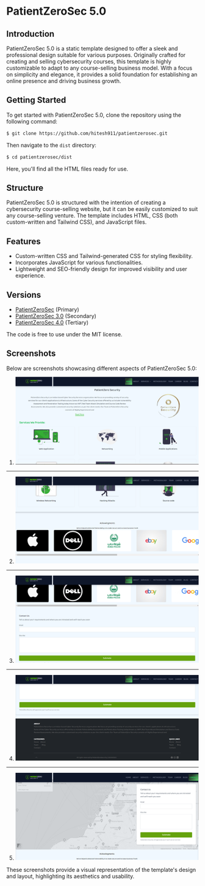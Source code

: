 # PatientZeroSec 5.0

## Introduction

PatientZeroSec 5.0 is a static template designed to offer a sleek and professional design suitable for various purposes. Originally crafted for creating and selling cybersecurity courses, this template is highly customizable to adapt to any course-selling business model. With a focus on simplicity and elegance, it provides a solid foundation for establishing an online presence and driving business growth.

## Getting Started

To get started with PatientZeroSec 5.0, clone the repository using the following command:

```bash
$ git clone https://github.com/hitesh911/patientzerosec.git
```

Then navigate to the `dist` directory:

```bash
$ cd patientzerosec/dist
```

Here, you'll find all the HTML files ready for use.

## Structure

PatientZeroSec 5.0 is structured with the intention of creating a cybersecurity course-selling website, but it can be easily customized to suit any course-selling venture. The template includes HTML, CSS (both custom-written and Tailwind CSS), and JavaScript files.

## Features

- Custom-written CSS and Tailwind-generated CSS for styling flexibility.
- Incorporates JavaScript for various functionalities.
- Lightweight and SEO-friendly design for improved visibility and user experience.

## Versions

- [PatientZeroSec](https://github.com/hitesh911/patientzerosec) (Primary)
- [PatientZeroSec 3.0](https://github.com/hitesh911/patientzerosec3.0) (Secondary)
- [PatientZeroSec 4.0](https://github.com/hitesh911/patientzerosec4.0) (Tertiary)

The code is free to use under the MIT license.

## Screenshots

Below are screenshots showcasing different aspects of PatientZeroSec 5.0:

1. ![Screenshot 1](dist/pictures/1.png)
---
2. ![Screenshot 2](dist/pictures/2.png)
---
3. ![Screenshot 3](dist/pictures/3.png)
---
4. ![Screenshot 4](dist/pictures/4.png)
---
5. ![Screenshot 5](dist/pictures/5.png)


These screenshots provide a visual representation of the template's design and layout, highlighting its aesthetics and usability.
